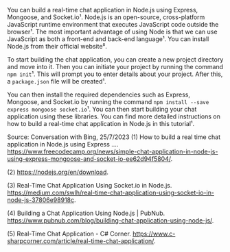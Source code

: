 You can build a real-time chat application in Node.js using Express, Mongoose, and Socket.io¹. Node.js is an open-source, cross-platform JavaScript runtime environment that executes JavaScript code outside the browser¹. The most important advantage of using Node is that we can use JavaScript as both a front-end and back-end language¹. You can install Node.js from their official website⁵.

To start building the chat application, you can create a new project directory and move into it. Then you can initiate your project by running the command `npm init`¹. This will prompt you to enter details about your project. After this, a `package.json` file will be created¹.

You can then install the required dependencies such as Express, Mongoose, and Socket.io by running the command `npm install --save express mongoose socket.io`¹. You can then start building your chat application using these libraries. You can find more detailed instructions on how to build a real-time chat application in Node.js in this tutorial¹.

Source: Conversation with Bing, 25/7/2023
(1) How to build a real time chat application in Node.js using Express .... https://www.freecodecamp.org/news/simple-chat-application-in-node-js-using-express-mongoose-and-socket-io-ee62d94f5804/.

(2) https://nodejs.org/en/download.

(3) Real-Time Chat Application Using Socket.io in Node.js. https://medium.com/swlh/real-time-chat-application-using-socket-io-in-node-js-37806e98918c.

(4) Building a Chat Application Using Node.js | PubNub. https://www.pubnub.com/blog/building-chat-application-using-node-js/.

(5) Real-Time Chat Application - C# Corner. https://www.c-sharpcorner.com/article/real-time-chat-application/.
